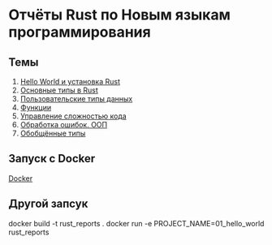 # Отчёты Rust по Новым языкам программирования

## Темы

1. [Hello World и установка Rust](01_hello_world)
2. [Основные типы в Rust](02_types)
3. [Пользовательские типы данных](03_custom_ds)
4. [Функции](04_functions)
5. [Управление сложностью кода](05_manage_complexity)
6. [Обработка ошибок. ООП](06_error_handling_oop)
7. [Обобщённые типы](07_general_types)

## Запуск с Docker

[Docker](docker)

## Другой запсук

docker build -t rust_reports .
docker run -e PROJECT_NAME=01_hello_world rust_reports
